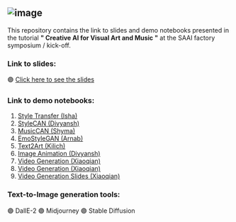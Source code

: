 ![image](https://github.com/user-attachments/assets/e401210e-f436-4552-9cd7-cb5b9b513fb0)
----------------------

This repository contains the link to slides and demo notebooks presented in the tutorial **" Creative AI for Visual Art and Music "** at the SAAI factory symposium / kick-off.

### Link to slides:
🟣 [Click here to see the slides ](url)

### Link to demo notebooks:
1. [Style Transfer (Isha)](https://colab.research.google.com/drive/1KkVJptoe6EYfuEtOu6HeqbP0AFJ_ENG1?usp=sharing)
2. [StyleCAN (Divyansh)](https://colab.research.google.com/drive/1wqgzp2IMOXETQCOQl9-h9qJIEA1-bVLM?usp=sharing)
3. [MusicCAN (Shyma)](https://colab.research.google.com/drive/1NZzRDQt4QSZscwPHiYG1Im6-C61NR_2c)
4. [EmoStyleGAN (Arnab)](https://colab.research.google.com/drive/1JhI3vnylEg-f0uPiq1uES0UgmB2Eqkjo?usp=sharing)
5. [Text2Art (Kilich)](https://colab.research.google.com/drive/1vAuc-PhZFhuS9byyiJHHCPWHkyt1ghj8?usp=sharing)
6. [Image Animation (Divyansh)](https://colab.research.google.com/github/AliaksandrSiarohin/first-order-model/blob/master/demo.ipynb#scrollTo=Oxi6-riLOgnm)
7. [Video Generation (Xiaoqian)](https://colab.research.google.com/github/camenduru/text-to-video-synthesis-colab/blob/main/text_to_video_synthesis_diffusers.ipynb)
8. [Video Generation (Xiaoqian)](https://colab.research.google.com/github/mayuelala/FollowYourPose/blob/main/quick_demo.ipynb)
9. [Video Generation Slides (Xiaoqian)](https://docs.google.com/presentation/d/1QtT2YOzUPP81GxKHIoTKnk9WJRVVMUaUMRoK9BQAKW4/edit?usp=sharing)

### Text-to-Image generation tools:
🟣 DallE-2
🟣 Midjourney
🟣 Stable Diffusion
